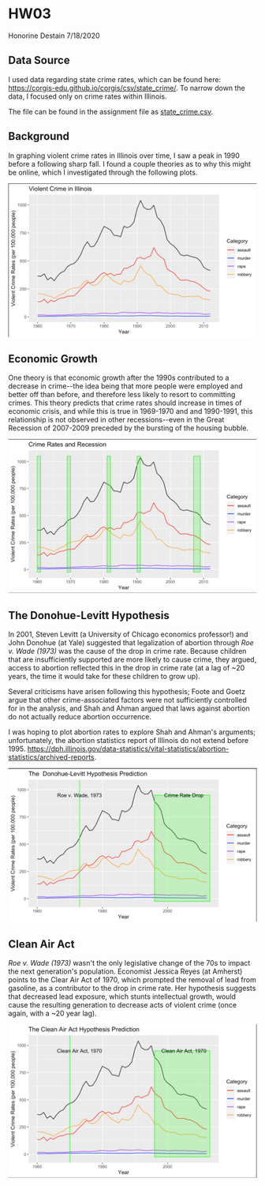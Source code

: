HW03
================
Honorine Destain
7/18/2020

Data Source
-----------

I used data regarding state crime rates, which can be found here: <https://corgis-edu.github.io/corgis/csv/state_crime/>. To narrow down the data, I focused only on crime rates within Illinois.

The file can be found in the assignment file as [state\_crime.csv](state_crime.csv).

Background
----------

In graphing violent crime rates in Illinois over time, I saw a peak in 1990 before a following sharp fall. I found a couple theories as to why this might be online, which I investigated through the following plots.

![Violent crime in Illinois.](graph1.png)

Economic Growth
---------------

One theory is that economic growth after the 1990s contributed to a decrease in crime--the idea being that more people were employed and better off than before, and therefore less likely to resort to committing crimes. This theory predicts that crime rates should increase in times of economic crisis, and while this is true in 1969-1970 and and 1990-1991, this relationship is not observed in other recessions--even in the Great Recession of 2007-2009 preceded by the bursting of the housing bubble.

![Crime rates and recession.](graph2.png)

The Donohue-Levitt Hypothesis
-----------------------------

In 2001, Steven Levitt (a University of Chicago economics professor!) and John Donohue (at Yale) suggested that legalization of abortion through *Roe v. Wade (1973)* was the cause of the drop in crime rate. Because children that are insufficiently supported are more likely to cause crime, they argued, access to abortion reflected this in the drop in crime rate (at a lag of ~20 years, the time it would take for these children to grow up).

Several criticisms have arisen following this hypothesis; Foote and Goetz argue that other crime-associated factors were not sufficiently controlled for in the analysis, and Shah and Ahman argued that laws against abortion do not actually reduce abortion occurrence.

I was hoping to plot abortion rates to explore Shah and Ahman's arguments; unfortunately, the abortion statistics report of Illinois do not extend before 1995. <https://dph.illinois.gov/data-statistics/vital-statistics/abortion-statistics/archived-reports>.

![The Donohue-Levitt Hypothesis Prediction.](graph3.png)

Clean Air Act
-------------

*Roe v. Wade (1973)* wasn't the only legislative change of the 70s to impact the next generation's population. Economist Jessica Reyes (at Amherst) points to the Clear Air Act of 1970, which prompted the removal of lead from gasoline, as a contributor to the drop in crime rate. Her hypothesis suggests that decreased lead exposure, which stunts intellectual growth, would cause the resulting generation to decrease acts of violent crime (once again, with a ~20 year lag).

![The Clean Air Act Hypohtesis Prediction.](graph4.png)
